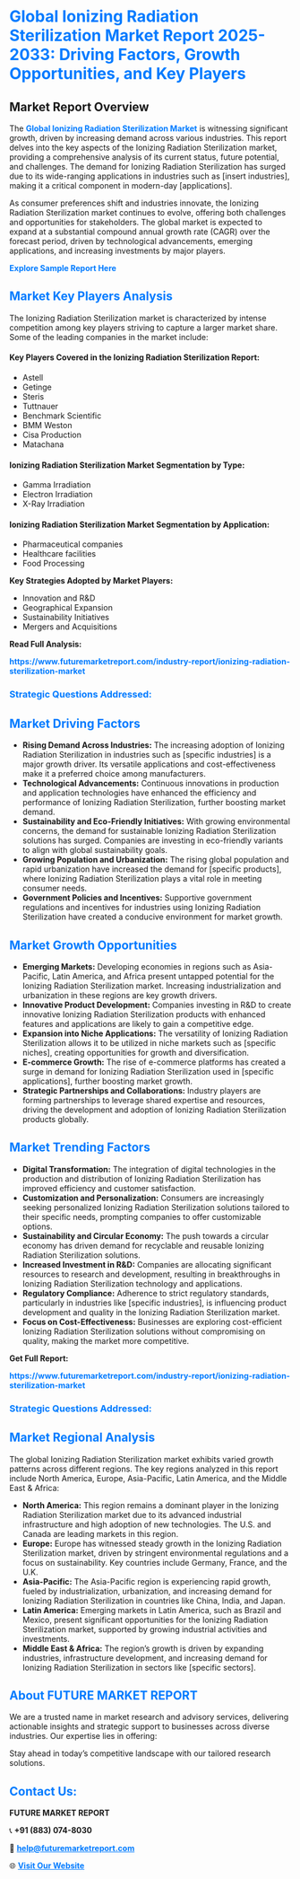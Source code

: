 <h1 style="color: #007BFF;">Global Ionizing Radiation Sterilization Market Report 2025-2033: Driving Factors, Growth Opportunities, and Key Players</h1>

<section id="overview">
<h2>Market Report Overview</h2>
<p>The <a href="https://www.futuremarketreport.com/industry-report/ionizing-radiation-sterilization-market" style="color: #007BFF; text-decoration: none;"><strong>Global Ionizing Radiation Sterilization Market</strong></a> is witnessing significant growth, driven by increasing demand across various industries. This report delves into the key aspects of the Ionizing Radiation Sterilization market, providing a comprehensive analysis of its current status, future potential, and challenges. The demand for Ionizing Radiation Sterilization has surged due to its wide-ranging applications in industries such as [insert industries], making it a critical component in modern-day [applications].</p>
<p>As consumer preferences shift and industries innovate, the Ionizing Radiation Sterilization market continues to evolve, offering both challenges and opportunities for stakeholders. The global market is expected to expand at a substantial compound annual growth rate (CAGR) over the forecast period, driven by technological advancements, emerging applications, and increasing investments by major players.</p>
</section>

<section id="overview">
<p><a href="https://www.futuremarketreport.com/request-sample/reportId=63455" style="color: #007BFF; text-decoration: none;"><strong>Explore Sample Report Here</strong></a></p>
</section>

<section id="key-players">
<h2 style="color: #007BFF;">Market Key Players Analysis</h2>
<p>The Ionizing Radiation Sterilization market is characterized by intense competition among key players striving to capture a larger market share. Some of the leading companies in the market include:</p>
<h4>Key Players Covered in the Ionizing Radiation Sterilization Report:</h4>
<ul><li>Astell</li><li>Getinge</li><li>Steris</li><li>Tuttnauer</li><li>Benchmark Scientific</li><li>BMM Weston</li><li>Cisa Production</li><li>Matachana</li></ul>
<h4>Ionizing Radiation Sterilization Market Segmentation by Type:</h4>
<ul><li>Gamma Irradiation</li><li>Electron Irradiation</li><li>X-Ray Irradiation</li></ul>

<h4>Ionizing Radiation Sterilization Market Segmentation by Application:</h4>
<ul><li>Pharmaceutical companies</li><li>Healthcare facilities</li><li>Food Processing</li></ul>
<p><strong>Key Strategies Adopted by Market Players:</strong></p>
<ul>
<li>Innovation and R&D</li>
<li>Geographical Expansion</li>
<li>Sustainability Initiatives</li>
<li>Mergers and Acquisitions</li>
</ul>
</section>

<section>
<p><strong>Read Full Analysis: </strong></p><a href="https://www.futuremarketreport.com/industry-report/ionizing-radiation-sterilization-market" style="color: #007BFF; text-decoration: none;"><strong>https://www.futuremarketreport.com/industry-report/ionizing-radiation-sterilization-market</strong></a>
<h3 style="color: #007BFF;">Strategic Questions Addressed:</h3>
</section>

<section id="driving-factors">
<h2 style="color: #007BFF;">Market Driving Factors</h2>
<ul>
<li><strong>Rising Demand Across Industries:</strong> The increasing adoption of Ionizing Radiation Sterilization in industries such as [specific industries] is a major growth driver. Its versatile applications and cost-effectiveness make it a preferred choice among manufacturers.</li>
<li><strong>Technological Advancements:</strong> Continuous innovations in production and application technologies have enhanced the efficiency and performance of Ionizing Radiation Sterilization, further boosting market demand.</li>
<li><strong>Sustainability and Eco-Friendly Initiatives:</strong> With growing environmental concerns, the demand for sustainable Ionizing Radiation Sterilization solutions has surged. Companies are investing in eco-friendly variants to align with global sustainability goals.</li>
<li><strong>Growing Population and Urbanization:</strong> The rising global population and rapid urbanization have increased the demand for [specific products], where Ionizing Radiation Sterilization plays a vital role in meeting consumer needs.</li>
<li><strong>Government Policies and Incentives:</strong> Supportive government regulations and incentives for industries using Ionizing Radiation Sterilization have created a conducive environment for market growth.</li>
</ul>
</section>

<section id="growth-opportunities">
<h2 style="color: #007BFF;">Market Growth Opportunities</h2>
<ul>
<li><strong>Emerging Markets:</strong> Developing economies in regions such as Asia-Pacific, Latin America, and Africa present untapped potential for the Ionizing Radiation Sterilization market. Increasing industrialization and urbanization in these regions are key growth drivers.</li>
<li><strong>Innovative Product Development:</strong> Companies investing in R&D to create innovative Ionizing Radiation Sterilization products with enhanced features and applications are likely to gain a competitive edge.</li>
<li><strong>Expansion into Niche Applications:</strong> The versatility of Ionizing Radiation Sterilization allows it to be utilized in niche markets such as [specific niches], creating opportunities for growth and diversification.</li>
<li><strong>E-commerce Growth:</strong> The rise of e-commerce platforms has created a surge in demand for Ionizing Radiation Sterilization used in [specific applications], further boosting market growth.</li>
<li><strong>Strategic Partnerships and Collaborations:</strong> Industry players are forming partnerships to leverage shared expertise and resources, driving the development and adoption of Ionizing Radiation Sterilization products globally.</li>
</ul>
</section>

<section id="trending-factors">
<h2 style="color: #007BFF;">Market Trending Factors</h2>
<ul>
<li><strong>Digital Transformation:</strong> The integration of digital technologies in the production and distribution of Ionizing Radiation Sterilization has improved efficiency and customer satisfaction.</li>
<li><strong>Customization and Personalization:</strong> Consumers are increasingly seeking personalized Ionizing Radiation Sterilization solutions tailored to their specific needs, prompting companies to offer customizable options.</li>
<li><strong>Sustainability and Circular Economy:</strong> The push towards a circular economy has driven demand for recyclable and reusable Ionizing Radiation Sterilization solutions.</li>
<li><strong>Increased Investment in R&D:</strong> Companies are allocating significant resources to research and development, resulting in breakthroughs in Ionizing Radiation Sterilization technology and applications.</li>
<li><strong>Regulatory Compliance:</strong> Adherence to strict regulatory standards, particularly in industries like [specific industries], is influencing product development and quality in the Ionizing Radiation Sterilization market.</li>
<li><strong>Focus on Cost-Effectiveness:</strong> Businesses are exploring cost-efficient Ionizing Radiation Sterilization solutions without compromising on quality, making the market more competitive.</li>
</ul>
</section>

<section>
<p><strong>Get Full Report: </strong></p><a href="https://www.futuremarketreport.com/industry-report/ionizing-radiation-sterilization-market" style="color: #007BFF; text-decoration: none;"><strong>https://www.futuremarketreport.com/industry-report/ionizing-radiation-sterilization-market</strong></a>
<h3 style="color: #007BFF;">Strategic Questions Addressed:</h3>
</section>


<section id="regional-analysis">
<h2 style="color: #007BFF;">Market Regional Analysis</h2>
<p>The global Ionizing Radiation Sterilization market exhibits varied growth patterns across different regions. The key regions analyzed in this report include North America, Europe, Asia-Pacific, Latin America, and the Middle East & Africa:</p>
<ul>
<li><strong>North America:</strong> This region remains a dominant player in the Ionizing Radiation Sterilization market due to its advanced industrial infrastructure and high adoption of new technologies. The U.S. and Canada are leading markets in this region.</li>
<li><strong>Europe:</strong> Europe has witnessed steady growth in the Ionizing Radiation Sterilization market, driven by stringent environmental regulations and a focus on sustainability. Key countries include Germany, France, and the U.K.</li>
<li><strong>Asia-Pacific:</strong> The Asia-Pacific region is experiencing rapid growth, fueled by industrialization, urbanization, and increasing demand for Ionizing Radiation Sterilization in countries like China, India, and Japan.</li>
<li><strong>Latin America:</strong> Emerging markets in Latin America, such as Brazil and Mexico, present significant opportunities for the Ionizing Radiation Sterilization market, supported by growing industrial activities and investments.</li>
<li><strong>Middle East & Africa:</strong> The region’s growth is driven by expanding industries, infrastructure development, and increasing demand for Ionizing Radiation Sterilization in sectors like [specific sectors].</li>
</ul>
</section>

<footer>
<h2 style="color: #007BFF;">About FUTURE MARKET REPORT</h2>
<p>We are a trusted name in market research and advisory services, delivering actionable insights and strategic support to businesses across diverse industries. Our expertise lies in offering:</p>

<p>Stay ahead in today’s competitive landscape with our tailored research solutions.</p>

<h2 style="color: #007BFF;">Contact Us:</h2>
<p><strong>FUTURE MARKET REPORT</strong></p>
<p>📞 <strong>+91 (883) 074-8030</strong></p>
<p>📧 <strong><a href="mailto:help@futuremarketreport.com" style="color: #007BFF;">help@futuremarketreport.com</a></strong></p>
<p>🌐 <strong><a href="https://www.futuremarketreport.com/" style="color: #007BFF;">Visit Our Website</a></strong></p>
</footer>